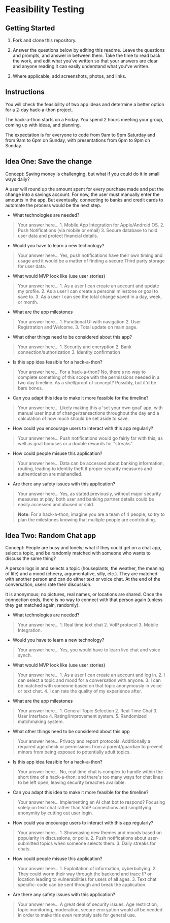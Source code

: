 # Feasibility Testing

## Getting Started

1. Fork and clone this repository.

1. Answer the questions below by editing this readme. Leave the questions and prompts, and answer in between them. Take the time to read back the work, and edit what you've written so that your answers are clear and anyone reading it can easily understand what you've written.

1. Where applicable, add screenshots, photos, and links.

## Instructions

You will check the feasibility of two app ideas and determine a better option for a 2-day hack-a-thon project.

The hack-a-thon starts on a Friday. You spend 2 hours meeting your group, coming up with ideas, and planning.

The expectation is for everyone to code from 9am to 9pm Saturday and from 9am to 6pm on Sunday, with presentations from 6pm to 9pm on Sunday.

## Idea One: Save the change

Concept: Saving money is challenging, but what if you could do it in small ways daily?

A user will round up the amount spent for every purchase made and put the change into a savings account. For now, the user must manually enter the amounts in the app. But eventually, connecting to banks and credit cards to automate the process would be the next step.

- What technologies are needed?

> Your answer here...
    1. Mobile App Integration for Apple/Android OS.
    2. Push Notifications (via mobile or email)
    3. Secure database to hold user data and protect financial details.

- Would you have to learn a new technology?

> Your answer here...
    Yes, push notifications have their own timing and usage and it would be a matter of finding a secure Third party storage for user data.

- What would MVP look like (use user stories)

> Your answer here...
    1. As a user I can create an account and update my profile.
    2. As a user I can create a personal milestone or goal to save to.
    3. As a user I can see the total change saved in a day, week, or month.

- What are the app milestones

> Your answer here...
    1. Functional UI with navigation
    2. User Registration and Welcome.
    3. Total update on main page.


- What other things need to be considered about this app?

> Your answer here...
    1. Security and encryption
    2. Bank connection/authorization
    3. Identity confirmation

- Is this app idea feasible for a hack-a-thon?

> Your answer here...
    For a hack-a-thon? No, there's no way to complete something of this scope with the permissions needed in a two day timeline. As a shell/proof of concept? Possibly, but it'd be bare bones. 

- Can you adapt this idea to make it more feasible for the timeline?

> Your answer here...
    Likely making this a 'set your own goal' app, with manual user input of change/transactions throughout the day and a calculation of how much should be set aside to save.

- How could you encourage users to interact with this app regularly?

> Your answer here...
    Push notifications would go fairly far with this; as well as goal bonuses or a double rewards
    for "streaks".

- How could people misuse this application?

> Your answer here...
    Data can be accessed about banking information, routing, leading to identity theft if proper security measures and authentication are mishandled.

- Are there any safety issues with this application?

> Your answer here...
    Yes, as stated previously, without major security measures at play, both user and banking partner details could be easily accessed and abused or sold.

> **Note**: For a hack-a-thon, imagine you are a team of 4 people, so try to plan the milestones knowing that multiple people are contributing.

## Idea Two: Random Chat app

Concept: People are busy and lonely; what if they could get on a chat app, select a topic, and be randomly matched with someone who wants to discuss the same thing?

A person logs in and selects a topic (houseplants, the weather, the meaning of life) and a mood (cheery, argumentative, silly, etc.). They are matched with another person and can do either text or voice chat. At the end of the conversation, users rate their discussion.

It is anonymous; no pictures, real names, or locations are shared. Once the connection ends, there is no way to connect with that person again (unless they get matched again, randomly).

- What technologies are needed?

> Your answer here...
    1. Real time text chat
    2. VoIP protocol
    3. Mobile Integration.

- Would you have to learn a new technology?

> Your answer here...
    Yes, you would have to learn live chat and voice synch. 

- What would MVP look like (use user stories)

> Your answer here...
    1. As a user I can create an account and log in.
    2. I can select a topic and mood for a conversation with anyone.
    3. I can be matched with someone based on that topic anonymously in voice or text chat.
    4. I can rate the quality of my experience after.

- What are the app milestones

> Your answer here...
    1. General Topic Selection
    2. Real Time Chat
    3. User Interface
    4. Rating/Improvement system.
    5. Randomized matchmaking system.

- What other things need to be considered about this app

> Your answer here...
    Privacy and report protocols. Additionally a required age check or permissions from a parent/guardian to prevent minors from being exposed to potentially adult topics. 

- Is this app idea feasible for a hack-a-thon?

> Your answer here...
    No, real time chat is complex to handle within the short time of a hack-a-thon; and there's too many ways for chat lines to be left open, leaving security breaches available.

- Can you adapt this idea to make it more feasible for the timeline?

> Your answer here...
    Implementing an AI chat bot to respond? Focusing solely on text chat rather than VoIP connections and simplifying anonymity by cutting out user login. 

- How could you encourage users to interact with this app regularly?

> Your answer here...
    1. Showcasing new themes and moods based on popularity in discussions, or polls.
    2. Push notifications about user-submitted topics when someone selects them.
    3. Daily streaks for chats.

- How could people misuse this application?

> Your answer here...
    1. Exploitation of information, cyberbullying.
    2. They could worm their way through the backend and trace IP or location leading to vulnerabilities for users of all ages.
    3. Text chat specific: code can be sent through and break the application. 

- Are there any safety issues with this application?

> Your answer here...
    A great deal of security issues. Age restriction, topic monitoring, moderation, secure encryption would all be needed in order to make this even remotely safe for general use.
